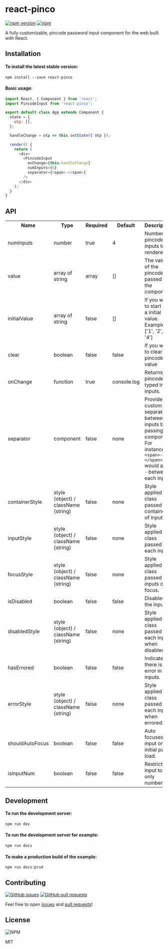# react-pinco

[![npm version](https://badge.fury.io/js/react-pinco.svg)](https://badge.fury.io/js/react-pinco) [![npm](https://img.shields.io/npm/dw/react-pinco.svg?logo=npm)](https://www.npmjs.com/package/react-pinco) 

A fully customizable, pincode password input component for the web built with React.


## Installation

#### To install the latest stable version:

```
npm install --save react-pinco
```

#### Basic usage:

```javascript
import React, { Component } from 'react';
import PincodeInput from 'react-pinco';

export default class App extends Component {
  state = {
    otp: [],
  };

  handleChange = otp => this.setState({ otp });

  render() {
    return (
      <div>
        <PincodeInput
          onChange={this.handleChange}
          numInputs={6}
          separator={<span>-</span>}
        />
      </div>
    );
  }
}
```

## API

<table>
  <tr>
    <th>Name<br/></th>
    <th>Type</th>
    <th>Required</th>
    <th>Default</th>
    <th>Description</th>
  </tr>
  <tr>
    <td>numInputs</td>
    <td>number</td>
    <td>true</td>
    <td>4</td>
    <td>Number of pincode inputs to be rendered.</td>
  </tr>
    <tr>
    <td>value</td>
    <td>array of string</td>
    <td>array</td>
    <td>[]</td>
    <td>The value of the pincode passed into the component.</td>
  </tr>
  <tr>
    <td>initialValue</td>
    <td>array of string</td>
    <td>false</td>
    <td>[]</td>
    <td>If you want to start with a initial value. Example  ['1', '2', '3', '4']</td>
  </tr>
  <tr>
    <td>clear</td>
    <td>boolean</td>
    <td>false</td>
    <td>false</td>
    <td>If you want to clear pincode value</td>
  </tr>
  <tr>
    <td>onChange</td>
    <td>function</td>
    <td>true</td>
    <td>console.log</td>
    <td>Returns pincode typed in inputs.</td>
  </tr>

  <tr>
    <td>separator</td>
    <td>component<br/></td>
    <td>false</td>
    <td>none</td>
    <td>Provide a custom separator between inputs by passing a component. For instance, <code>&lt;span&gt;-&lt;/span&gt;</code> would add <code>-</code> between each input</td>
  </tr>
  <tr>
    <td>containerStyle</td>
    <td>style (object) / className (string)</td>
    <td>false</td>
    <td>none</td>
    <td>Style applied or class passed to container of inputs.</td>
  </tr>
  <tr>
    <td>inputStyle</td>
    <td>style (object) / className (string)</td>
    <td>false</td>
    <td>none</td>
    <td>Style applied or class passed to each input.</td>
  </tr>
  <tr>
    <td>focusStyle</td>
    <td>style (object) / className (string)</td>
    <td>false</td>
    <td>none</td>
    <td>Style applied or class passed to inputs on focus.</td>
  </tr>
  <tr>
    <td>isDisabled</td>
    <td>boolean</td>
    <td>false</td>
    <td>false</td>
    <td>Disables all the inputs.</td>
  </tr>
  <tr>
    <td>disabledStyle</td>
    <td>style (object) / className (string)</td>
    <td>false</td>
    <td>none</td>
    <td>Style applied or class passed to each input when disabled.</td>
  </tr>
  <tr>
    <td>hasErrored</td>
    <td>boolean</td>
    <td>false</td>
    <td>false</td>
    <td>Indicates there is an error in the inputs.</td>
  </tr>
  <tr>
    <td>errorStyle</td>
    <td>style (object) / className (string)</td>
    <td>false</td>
    <td>none</td>
    <td>Style applied or class passed to each input when errored.</td>
  </tr>
  <tr>
    <td>shouldAutoFocus</td>
    <td>boolean</td>
    <td>false</td>
    <td>false</td>
    <td>Auto focuses input on initial page load.</td>
  </tr>
  <tr>
    <td>isInputNum</td>
    <td>boolean</td>
    <td>false</td>
    <td>false</td>
    <td>Restrict input to only numbers.</td>
  </tr>
</table>

## Development

#### To run the development server:

```
npm run dev
```

#### To run the development server for example:

```
npm run docs
```

#### To make a production build of the example:

```
npm run docs:prod
```

## Contributing

[![GitHub issues](https://img.shields.io/github/issues-raw/gmoura/react-pinco?logo=github)](https://github.com/gmoura/react-pinco/issues) [![GitHub pull requests](https://img.shields.io/github/issues-pr/gmoura/react-pinco?logo=git)](https://github.com/gmoura/react-pinco/pulls)

Feel free to open [issues](https://github.com/gmoura/react-pinco/issues/new/choose) and [pull requests](https://github.com/gmoura/react-pinco/pulls)!

## License

![NPM](https://img.shields.io/npm/l/react-pinco)

MIT
